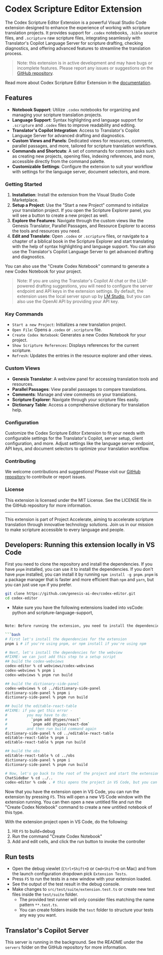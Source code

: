 # Codex Scripture Editor Extension

The Codex Scripture Editor Extension is a powerful Visual Studio Code extension designed to enhance the experience of working with scripture translation projects. It provides support for `.codex` notebooks, `.bible` source files, and `.scripture` raw scripture files, integrating seamlessly with Translator's Copilot Language Server for scripture drafting, checking diagnostics, and offering advanced features to streamline the translation process.

> Note: this extension is in active development and may have bugs or incomplete features. Please report any issues or suggestions on the [GitHub repository](https://github.com/genesis-ai-dev/codex-editor).

Read more about Codex Scripture Editor Extension in the [documentation](https://codex-editor.gitbook.io/).

## Features

-   **Notebook Support**: Utilize `.codex` notebooks for organizing and managing your scripture translation projects.
-   **Language Support**: Syntax highlighting and language support for `.scripture` and `.codex` files to improve readability and editing.
-   **Translator's Copilot Integration**: Access to Translator's Copilot Language Server for advanced drafting and diagnostics.
-   **Custom Views and Panels**: Dedicated views for resources, comments, parallel passages, and more, tailored for scripture translation workflows.
-   **Commands and Shortcuts**: A set of commands for common tasks such as creating new projects, opening files, indexing references, and more, accessible directly from the command palette.
-   **Customizable Settings**: Configure the extension to suit your workflow with settings for the language server, document selectors, and more.

### Getting Started

1. **Installation**: Install the extension from the Visual Studio Code Marketplace.
2. **Setup a Project**: Use the "Start a new Project" command to initialize your translation project. If you open the Scripture Explorer panel, you will see a button to create a new project as well.
3. **Explore the Features**: Navigate through the custom views like the Genesis Translator, Parallel Passages, and Resource Explorer to access the tools and resources you need.
4. **Edit and Translate**: Open `.codex` or `.scripture` files, or navigate to a chapter of a biblical book in the Scripture Explorer and start translating with the help of syntax highlighting and language support. You can also use the Translator's Copilot Language Server to get advanced drafting and diagnostics.

You can also use the "Create Codex Notebook" command to generate a new Codex Notebook for your project.

> Note: If you are using the Translator's Copilot AI chat or the LLM-powered drafting suggestions, you will need to configure the server endpoint and API keys in the extension settings. By default, the extension uses the local server spun up by [LM Studio](https://lmstudio.ai), but you can also use the OpenAI API by providing your API key.

### Key Commands

-   `Start a new Project`: Initializes a new translation project.
-   `Open File`: Opens a `.codex` or `.scripture` file.
-   `Create Codex Notebook`: Generates a new Codex Notebook for your project.
-   `Show Scripture References`: Displays references for the current scripture.
-   `Refresh`: Updates the entries in the resource explorer and other views.

### Custom Views

-   **Genesis Translator**: A webview panel for accessing translation tools and resources.
-   **Parallel Passages**: View parallel passages to compare translations.
-   **Comments**: Manage and view comments on your translations.
-   **Scripture Explorer**: Navigate through your scripture files easily.
-   **Dictionary Table**: Access a comprehensive dictionary for translation help.

### Configuration

Customize the Codex Scripture Editor Extension to fit your needs with configurable settings for the Translator's Copilot, server setup, client configuration, and more. Adjust settings like the language server endpoint, API keys, and document selectors to optimize your translation workflow.

### Contributing

We welcome contributions and suggestions! Please visit our [GitHub repository](https://github.com/genesis-ai-dev/codex-editor) to contribute or report issues.

### License

This extension is licensed under the MIT License. See the LICENSE file in the GitHub repository for more information.

---

This extension is part of Project Accelerate, aiming to accelerate scripture translation through innovative technology solutions. Join us in our mission to make scripture accessible to every language and people.

## Developers: Running this extension locally in VS Code

First you need to clone the repository and install the dependencies. If you have `pnpm` installed, you can use it to install the dependencies. If you don't have `pnpm` installed, you can install it by running `npm install -g pnpm`. `pnpm` is a package manager that is faster and more efficient than `npm` and `yarn`, but you can just use `npm` if you prefer.

```bash
git clone https://github.com/genesis-ai-dev/codex-editor.git
cd codex-editor
```

-   Make sure you have the following extensions loaded into vsCode: python and scripture-language-support,

````bash

Note: Before running the extension, you need to install the dependencies for **both** the extension itself, and any children webviews, such as the `ChatSideBar`. To do this, open a terminal and run the following command:

```bash
# First let's install the dependencies for the extension
pnpm i # if you're using pnpm, or npm install if you're using npm

# Next, let's install the dependencies for the webview
#FIXME: we can just add this step to a setup script
## build the codex-webviews
codex-editor % cd webviews/codex-webviews
codex-webviews % pnpm i
codex-webviews % pnpm run build

## build the dictionary-side-panel
codex-webviews % cd ../dictionary-side-panel
dictionary-side-panel % pnpm i
dictionary-side-panel % pnpm run build

## build the editable-react-table
#FIXME: if you get this error -
#         you may have to do:
#           `pnpm add @types/react`
#           `pnpm add @types/react-dom`
#         and then run build command again
dictionary-side-panel % cd ../editable-react-table
editable-react-table % pnpm i
editable-react-table % pnpm run build

## build the obs
editable-react-table % cd ../obs
dictionary-side-panel % pnpm i
dictionary-side-panel % pnpm run build

# Now, let's go back to the root of the project and start the extension
ChatSideBar % cd ../..
codex-editor % code . # this opens the project in VS Code, but you can also open it manually by opening VS Code and opening the extension folder you cloned
````

Now that you have the extension open in VS Code, you can run the extension by pressing `F5`. This will open a new VS Code window with the extension running. You can then open a new untitled file and run the "Create Codex Notebook" command to create a new untitled notebook of this type.

With the extension project open in VS Code, do the following:

1. Hit `F5` to build+debug
2. Run the command "Create Codex Notebook"
3. Add and edit cells, and click the run button to invoke the controller

## Run tests

-   Open the debug viewlet (`Ctrl+Shift+D` or `Cmd+Shift+D` on Mac) and from the launch configuration dropdown pick `Extension Tests`.
-   Press `F5` to run the tests in a new window with your extension loaded.
-   See the output of the test result in the debug console.
-   Make changes to `src/test/suite/extension.test.ts` or create new test files inside the `test/suite` folder.
    -   The provided test runner will only consider files matching the name pattern `**.test.ts`.
    -   You can create folders inside the `test` folder to structure your tests any way you want.

## Translator's Copilot Server

This server is running in the background. See the README under the `servers` folder on the GitHub repository for more information.
